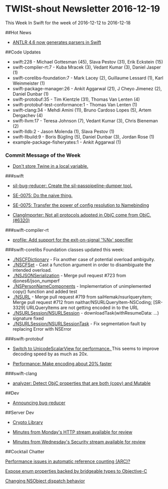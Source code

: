 # TWISt-shout Newsletter 2016-12-19
This Week In Swift for the week of 2016-12-12 to 2016-12-18

##Hot News

* [ANTLR 4.6 now generates parsers in Swift](https://lists.swift.org/pipermail/swift-users/Week-of-Mon-20161212/004183.html)

##Code Updates

* swift:228 - Michael Gottesman (45), Slava Pestov (31), Erik Eckstein (15)
* swift-compiler-rt:7 - Kuba Mracek (3), Vedant Kumar (3), Daniel Jasper (1)
* swift-corelibs-foundation:7 - Mark Lacey (2), Guillaume Lessard (1), Karl Weinmeister (1)
* swift-package-manager:26 - Ankit Aggarwal (21), J Cheyo Jimenez (2), Daniel Dunbar (1)
* swift-protobuf:35 - Tim Kientzle (31), Thomas Van Lenten (4)
* swift-protobuf-test-conformance:1 - Thomas Van Lenten (1)
* swift-clang:34 - Mehdi Amini (11), Bruno Cardoso Lopes (5), Artem Dergachev (4)
* swift-llvm:17 - Teresa Johnson (7), Vedant Kumar (3), Chris Bieneman (2)
* swift-lldb:2 - Jason Molenda (1), Slava Pestov (1)
* swift-llbuild:9 - Boris Bügling (5), Daniel Dunbar (3), Jordan Rose (1)
* example-package-fisheryates:1 - Ankit Aggarwal (1)

### Commit Message of the Week

* [Don't store Twine in a local variable.](http://github.com/apple/swift-llvm/commit/52563c46d9c357cfbc6b0701b9ad11c5f0be2dbf)

###swift
  
* [sil-bug-reducer: Create the sil-passpipeline-dumper tool.](http://github.com/apple/swift/commit/bf4864bc88b0186d452029a2af519f4c8bc7d018)

* [SE-0075: Do the naive thing.](http://github.com/apple/swift/commit/4426e410e54e460aee305fa7fd25d60dd1333c31)

* [SE-0075: Transfer the power of config resolution to Namebinding](http://github.com/apple/swift/commit/a060eb5aca89662acf1fa7a26125088a87680634)

* [ClangImporter: Not all protocols adopted in ObjC come from ObjC. (#6320)](http://github.com/apple/swift/commit/b5e4e8aaea9010529b1029301b29c7846842d34b)

###swift-compiler-rt

* [profile: Add support for the exit-on-signal '%Nx' specifier](http://github.com/apple/swift-compiler-rt/commit/a26fcdbba1e6c7d563b8d8b0ac52db04249dc483)

###swift-corelibs
Foundation classes updated this week:

* [./NSCFDictionary](https://github.com/apple/swift-corelibs-foundation/commits/master/Foundation/./NSCFDictionary.swift) - Fix another case of potential overload ambiguity.
* [./NSCFSet](https://github.com/apple/swift-corelibs-foundation/commits/master/Foundation/./NSCFSet.swift) - Cast a function argument in order to disambiguate the intended overload.
* [./NSJSONSerialization](https://github.com/apple/swift-corelibs-foundation/commits/master/Foundation/./NSJSONSerialization.swift) - Merge pull request #723 from djones6/json_numperf
* [./NSPersonNameComponents](https://github.com/apple/swift-corelibs-foundation/commits/master/Foundation/./NSPersonNameComponents.swift) - Implementation of unimplemented copy() function and added test
* [./NSURL](https://github.com/apple/swift-corelibs-foundation/commits/master/Foundation/./NSURL.swift) - Merge pull request #719 from saiHemak/nsurlqueryitem; Merge pull request #712 from naithar/NSURLQueryItem-NSCoding; [SR-3329] URLQueryItems are not getting encoded in to the URL
* [./NSURLSession/NSURLSession](https://github.com/apple/swift-corelibs-foundation/commits/master/Foundation/./NSURLSession/NSURLSession.swift) - downloadTask(withResumeData: ...) signature fixed
* [./NSURLSession/NSURLSessionTask](https://github.com/apple/swift-corelibs-foundation/commits/master/Foundation/./NSURLSession/NSURLSessionTask.swift) - Fix segmentation fault by replacing Error with NSError


###swift-protobuf

* [Switch to UnicodeScalarView for performance. ](http://github.com/apple/swift-protobuf/commit/9131ed1faf86bfcd1fa28af275daf3c3685b83e2) This seems to improve decoding speed by as much as 20x.

* [Performance:  Make encoding about 20% faster](http://github.com/apple/swift-protobuf/commit/d42b05f69f5299047ee51e7637f03c104d2393f5)

###swift-clang

* [analyzer: Detect ObjC properties that are both (copy) and Mutable](http://github.com/apple/swift-clang/commit/2a5144f0679df6eb3043ac19d49c5178192eac49)

##Dev

* [Announcing bug-reducer](https://lists.swift.org/pipermail/swift-dev/Week-of-Mon-20161212/003712.html)

##Server Dev

* [Crypto Library](https://lists.swift.org/pipermail/swift-server-dev/Week-of-Mon-20161212/000215.html)

* [Minutes from Monday's HTTP stream available for	review](https://lists.swift.org/pipermail/swift-server-dev/Week-of-Mon-20161212/000217.html)

* [Minutes from Wednesday's Security stream	available for review](https://lists.swift.org/pipermail/swift-server-dev/Week-of-Mon-20161212/000218.html)

##Cocktail Chatter

[Performance issues in automatic reference counting	(ARC)?](https://lists.swift.org/pipermail/swift-dev/Week-of-Mon-20161212/003719.html)

[Expose enum properties backed by bridgeable types to Objective-C](https://lists.swift.org/pipermail/swift-evolution/Week-of-Mon-20161212/029452.html)

[Changing NSObject dispatch behavior](https://lists.swift.org/pipermail/swift-evolution/Week-of-Mon-20161212/029441.html)
